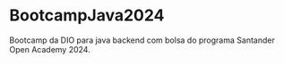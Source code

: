 # BootcampJava2024
Bootcamp da DIO para java backend com bolsa do programa
Santander Open Academy 2024.
